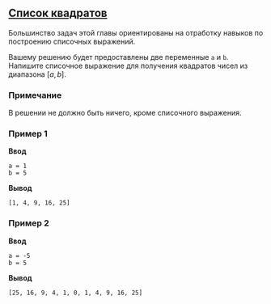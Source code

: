 ## [Список квадратов](../../../solutions/3.3/33_a.py)

Большинство задач этой главы ориентированы на отработку навыков по построению списочных выражений.

Вашему решению будет предоставлены две переменные `a` и `b`. Напишите списочное выражение для получения квадратов чисел из диапазона $[a,b]$.

### Примечание

В решении не должно быть ничего, кроме списочного выражения.

### Пример 1

__Ввод__
```plaintext
a = 1
b = 5
```

__Вывод__
```plaintext
[1, 4, 9, 16, 25]
```

### Пример 2

__Ввод__
```plaintext
a = -5
b = 5
```

__Вывод__
```plaintext
[25, 16, 9, 4, 1, 0, 1, 4, 9, 16, 25]
```